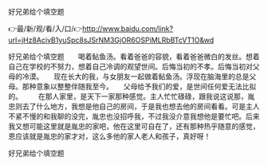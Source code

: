 好兄弟给个填空题

👉最/新/观/看/入/口/👉http://www.baidu.com/link?url=jHz8AcivB1yuSpc8sJSrNM3GjOR6OSPiMLRbBTcVT1O&wd

好兄弟给个填空题　　喝着鲇鱼汤。看着爸爸的容貌，看着爸爸微白的发丝。想着自己在学校的不努力，想着自己冷调的观望世间。后悔当初的不孝。后悔当初对父母的冷漠。　　现在长大的我，与女朋友一起做着鲇鱼汤。浮现在脑海里的总是父母。那种意象以整整伴随我至今。　　父母给予我们的爱，是世间任何爱无法比拟的。
　　在那人家里，是天下一家那种感觉。主人忙忙碌碌，跟我说这说那，胤忠则去了什么地方，我想是他自己的房间，于是我也想去他的房间看看。可是主人不紧不慢的和我聊的没完，胤忠也没招呼我，不过我没介意我想他是要忙吧。后来我又想可能这里就是胤忠的家吧，他在这里可自在了，还有那种热乎随意的感觉，恩应该就是胤忠的家才对，这么多他的家人老人和孩子，真好呀！


好兄弟给个填空题
